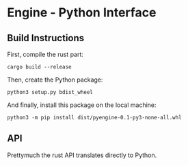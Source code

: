 # Engine - Python Interface

## Build Instructions

First, compile the rust part:

```
cargo build --release
```

Then, create the Python package:

```
python3 setup.py bdist_wheel
```

And finally, install this package on the local machine:

```
python3 -m pip install dist/pyengine-0.1-py3-none-all.whl
```

## API

Prettymuch the rust API translates directly to Python.
